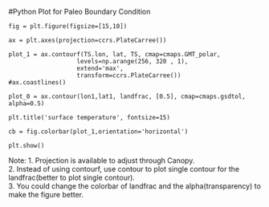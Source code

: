 #Python Plot for Paleo Boundary Condition

```
fig = plt.figure(figsize=[15,10])

ax = plt.axes(projection=ccrs.PlateCarree())

plot_1 = ax.contourf(TS.lon, lat, TS, cmap=cmaps.GMT_polar,
                   levels=np.arange(256, 320 , 1),
                   extend='max',
                   transform=ccrs.PlateCarree())
#ax.coastlines()

plot_0 = ax.contour(lon1,lat1, landfrac, [0.5], cmap=cmaps.gsdtol, alpha=0.5)

plt.title('surface temperature', fontsize=15)

cb = fig.colorbar(plot_1,orientation='horizontal')

plt.show()

```

Note: 1. Projection is available to adjust through Canopy.  
      2. Instead of using contourf, use contour to plot single contour for the landfrac(better to plot single contour).  
      3. You could change the colorbar of landfrac and the alpha(transparency) to make the figure better.   
      
